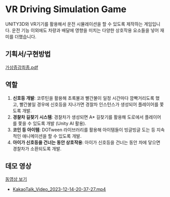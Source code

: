 # VR Driving Simulation Game

UNITY3D와 VR기기를 활용해서 운전 시뮬레이션을 할 수 있도록 제작하는 게임입니다. 운전 기능 이외에도 차량과 배달에 영향을 미치는 다양한 상호작용 요소들을 넣어 재미를 더했습니다.

## 기획서/구현방법
[가상증강최종.pdf](https://prod-files-secure.s3.us-west-2.amazonaws.com/b9eb5b66-d4a5-4054-89c7-9926a800ce82/07d3c476-1619-4c09-aa55-e2240ce6f7de/%E1%84%80%E1%85%A1%E1%84%89%E1%85%A1%E1%86%BC%E1%84%8C%E1%85%B3%E1%86%BC%E1%84%80%E1%85%A1%E1%86%BC%E1%84%8E%E1%85%AC%E1%84%8C%E1%85%A9%E1%86%BC.pdf)

## 역할
1. **신호등 개발**: 코루틴을 활용해 초록불과 빨간불이 일정 시간마다 깜빡거리도록 했고, 빨간불일 경우에 신호등을 지나가면 경찰차 인스턴스가 생성되어 플레이어를 쫓도록 개발.
2. **경찰차 길찾기 시스템**: 경찰차가 생성되면 A* 길찾기를 활용해 도로에서 플레이어를 쫓을 수 있도록 개발 (Unity AI 활용).
3. **코인 등 아이템**: DOTween 라이브러리를 활용해 아이템들이 빙글빙글 도는 등 지속적인 애니메이션을 할 수 있도록 개발.
4. **아이가 신호등을 건너는 동안 상호작용**: 아이가 신호등을 건너는 동안 차에 닿으면 경찰차가 소환되도록 개발.

## 데모 영상
[동영상 보기](https://youtu.be/govIxYUxGzc)
- [KakaoTalk_Video_2023-12-14-20-37-27.mp4](https://prod-files-secure.s3.us-west-2.amazonaws.com/b9eb5b66-d4a5-4054-89c7-9926a800ce82/982876ab-edc7-4c41-bb22-ed5f9067b97a/KakaoTalk_Video_2023-12-14-20-37-27.mp4)
